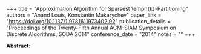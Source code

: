 +++
title = "Approximation Algorithm for Sparsest \emph{k}-Partitioning"
authors = "Anand Louis, Konstantin Makarychev"
paper_link = "https://doi.org/10.1137/1.9781611973402.92"
publication_details = "Proceedings of the Twenty-Fifth Annual ACM-SIAM Symposium on Discrete Algorithms,  SODA 2014"
conference_date = "2014"
notes = ""
+++

<b>Abstract:</b>
